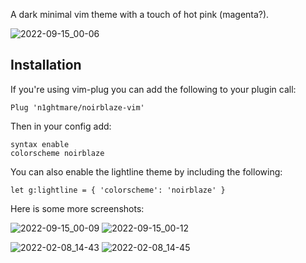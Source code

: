 A dark minimal vim theme with a touch of hot pink (magenta?).

![2022-09-15_00-06](https://user-images.githubusercontent.com/3255810/190263629-a0612ab8-6c33-46dd-8077-f8078594e052.png)


## Installation

If you're using vim-plug you can add the following to your plugin call:

```vim
Plug 'n1ghtmare/noirblaze-vim'
```

Then in your config add:

```vim
syntax enable
colorscheme noirblaze
```

You can also enable the lightline theme by including the following:

```vim
let g:lightline = { 'colorscheme': 'noirblaze' }
```

Here is some more screenshots:


![2022-09-15_00-09](https://user-images.githubusercontent.com/3255810/190263839-f7f4835c-6b67-4b9c-b336-9ea89fea0e51.png)
![2022-09-15_00-12](https://user-images.githubusercontent.com/3255810/190263862-65f957b8-1817-4f03-98c5-91fdba774c4b.png)

![2022-02-08_14-43](https://user-images.githubusercontent.com/3255810/152989994-6a285733-6843-4b6e-b832-a8ca253c550b.png)
![2022-02-08_14-45](https://user-images.githubusercontent.com/3255810/152990007-6588a276-d0c3-4d36-9485-394cc4c8d7b1.png)



